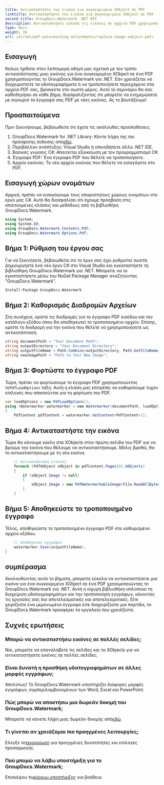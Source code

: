 ```yaml
---
title: Αντικαταστήστε την εικόνα για συγκεκριμένο XObject σε PDF
linktitle: Αντικαταστήστε την εικόνα για συγκεκριμένο XObject σε PDF
second_title: GroupDocs.Watermark .NET API
description: Αντικαταστήστε εύκολα τις εικόνες σε αρχεία PDF χρησιμοποιώντας το GroupDocs.Watermark για .NET με αυτόν τον οδηγό βήμα προς βήμα. Ιδανικό για αποτελεσματική διαχείριση περιεχομένου PDF.
type: docs
weight: 39
url: /el/net/pdf-watermarking-attachments/replace-image-xobject-pdf/
---
```

## Εισαγωγή
Καλώς ήρθατε στον λεπτομερή οδηγό μας σχετικά με τον τρόπο αντικατάστασης μιας εικόνας για ένα συγκεκριμένο XObject σε ένα PDF χρησιμοποιώντας το GroupDocs.Watermark για .NET. Εάν χρειάζεται να διαχειριστείτε τα υδατογραφήματα ή να τροποποιήσετε περιεχόμενο στα αρχεία PDF σας, βρίσκεστε στο σωστό μέρος. Αυτό το σεμινάριο θα σας καθοδηγήσει σε κάθε βήμα, διασφαλίζοντας ότι μπορείτε να ενημερώσετε με σιγουριά τα έγγραφά σας PDF με νέες εικόνες. Ας το βουτήξουμε!
## Προαπαιτούμενα
Πριν ξεκινήσουμε, βεβαιωθείτε ότι έχετε τις ακόλουθες προϋποθέσεις:
1.  GroupDocs.Watermark for .NET Library: Κάντε λήψη της πιο πρόσφατης έκδοσης από[εδώ](https://releases.groupdocs.com/Watermark/net/).
2. Περιβάλλον ανάπτυξης: Visual Studio ή οποιοδήποτε άλλο .NET IDE.
3. Βασικές γνώσεις C#: Απαιτείται εξοικείωση με τον προγραμματισμό C#.
4. Έγγραφο PDF: Ένα έγγραφο PDF που θέλετε να τροποποιήσετε.
5. Αρχείο εικόνας: Το νέο αρχείο εικόνας που θέλετε να εισαγάγετε στο PDF.

## Εισαγωγή χώρων ονομάτων
Αρχικά, πρέπει να εισαγάγουμε τους απαραίτητους χώρους ονομάτων στο έργο μας C#. Αυτό θα διασφαλίσει ότι έχουμε πρόσβαση στις απαιτούμενες κλάσεις και μεθόδους από τη βιβλιοθήκη GroupDocs.Watermark.
```csharp
using System;
using System.IO;
using GroupDocs.Watermark.Contents.Pdf;
using GroupDocs.Watermark.Options.Pdf;
```
## Βήμα 1: Ρύθμιση του έργου σας
Για να ξεκινήσετε, βεβαιωθείτε ότι το έργο σας έχει ρυθμιστεί σωστά. Δημιουργήστε ένα νέο έργο C# στο Visual Studio και εγκαταστήστε τη βιβλιοθήκη GroupDocs.Watermark για .NET. Μπορείτε να το εγκαταστήσετε μέσω του NuGet Package Manager αναζητώντας "GroupDocs.Watermark".
```sh
Install-Package GroupDocs.Watermark
```
## Βήμα 2: Καθορισμός Διαδρομών Αρχείων
Στη συνέχεια, ορίστε τις διαδρομές για το έγγραφο PDF εισόδου και τον κατάλογο εξόδου όπου θα αποθηκευτεί το τροποποιημένο αρχείο. Επίσης, ορίστε τη διαδρομή για την εικόνα που θέλετε να χρησιμοποιήσετε ως αντικατάσταση.
```csharp
string documentPath = "Your Document Path";
string outputDirectory = "Your Document Directory";
string outputFileName = Path.Combine(outputDirectory, Path.GetFileName(documentPath));
string newImagePath = "Path to Your New Image";
```
## Βήμα 3: Φορτώστε το έγγραφο PDF
 Τώρα, πρέπει να φορτώσουμε το έγγραφο PDF χρησιμοποιώντας το`PdfLoadOptions` τάξη. Αυτή η κλάση μας επιτρέπει να καθορίσουμε τυχόν επιλογές που απαιτούνται για τη φόρτωση του PDF.
```csharp
var loadOptions = new PdfLoadOptions();
using (Watermarker watermarker = new Watermarker(documentPath, loadOptions))
{
    PdfContent pdfContent = watermarker.GetContent<PdfContent>();
```
## Βήμα 4: Αντικαταστήστε την εικόνα
Τώρα θα κάνουμε κύκλο στα XObjects στην πρώτη σελίδα του PDF για να βρούμε την εικόνα που θέλουμε να αντικαταστήσουμε. Μόλις βρεθεί, θα το αντικαταστήσουμε με τη νέα εικόνα.
```csharp
    // Αντικατάσταση εικόνας
    foreach (PdfXObject xObject in pdfContent.Pages[0].XObjects)
    {
        if (xObject.Image != null)
        {
            xObject.Image = new PdfWatermarkableImage(File.ReadAllBytes(newImagePath));
        }
    }
```
## Βήμα 5: Αποθηκεύστε το τροποποιημένο έγγραφο
Τέλος, αποθηκεύστε το τροποποιημένο έγγραφο PDF στο καθορισμένο αρχείο εξόδου.
```csharp
    // Αποθήκευση εγγράφου
    watermarker.Save(outputFileName);
}
```

## συμπέρασμα
Ακολουθώντας αυτά τα βήματα, μπορείτε εύκολα να αντικαταστήσετε μια εικόνα για ένα συγκεκριμένο XObject σε ένα PDF χρησιμοποιώντας το GroupDocs.Watermark για .NET. Αυτή η ισχυρή βιβλιοθήκη απλοποιεί τη διαχείριση υδατογραφημάτων και την τροποποίηση εγγράφων, κάνοντας τις εργασίες σας πιο αποτελεσματικές και αποτελεσματικές. Είτε χειρίζεστε ένα μεμονωμένο έγγραφο είτε διαχειρίζεστε μια παρτίδα, το GroupDocs.Watermark προσφέρει τα εργαλεία που χρειάζεστε.
## Συχνές ερωτήσεις
### Μπορώ να αντικαταστήσω εικόνες σε πολλές σελίδες;
Ναι, μπορείτε να επαναλάβετε τις σελίδες και τα XObjects για να αντικαταστήσετε εικόνες σε πολλές σελίδες.
### Είναι δυνατή η προσθήκη υδατογραφημάτων σε άλλες μορφές εγγράφων;
Απολύτως! Το GroupDocs.Watermark υποστηρίζει διάφορες μορφές εγγράφων, συμπεριλαμβανομένων των Word, Excel και PowerPoint.
### Πώς μπορώ να αποκτήσω μια δωρεάν δοκιμή του GroupDocs.Watermark;
 Μπορείτε να κάνετε λήψη μιας δωρεάν δοκιμής από[εδώ](https://releases.groupdocs.com/).
### Τι γίνεται αν χρειάζομαι πιο προηγμένες λειτουργίες;
 Ελεγξε το[τεκμηρίωση](https://reference.groupdocs.com/Watermark/net/) για προηγμένες δυνατότητες και επιλογές προσαρμογής.
### Πού μπορώ να λάβω υποστήριξη για το GroupDocs.Watermark;
 Επισκέψου το[φόρουμ υποστήριξης](https://forum.groupdocs.com/c/watermark/19) για βοήθεια.